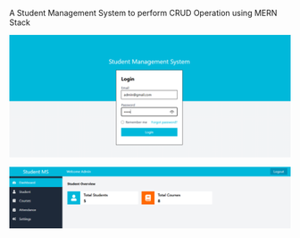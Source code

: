 A Student Management System to perform CRUD Operation using MERN Stack


![1. Admin Login](image.png)

![2. Admin Dashboard](image-1.png)
